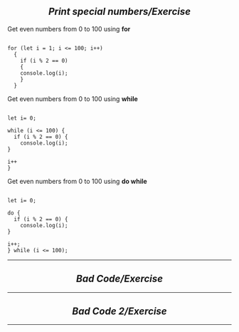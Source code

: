 *<center> <h2> Print special numbers/Exercise </h2> </center>*


Get even numbers from 0 to 100 using **for**

```assembly

for (let i = 1; i <= 100; i++) 
  {
    if (i % 2 == 0)
    { 
    console.log(i);
    }
  }
  ```

Get even numbers from 0 to 100 using **while**

```assembly

let i= 0;

while (i <= 100) {
  if (i % 2 == 0) {
    console.log(i);
}

i++
}
  ```

  Get even numbers from 0 to 100 using **do while**

```assembly

let i= 0;

do {
  if (i % 2 == 0) {
    console.log(i);
}

i++;
} while (i <= 100); 
  ```



---

*<center> <h2> Bad Code/Exercise </h2> </center>*

---

*<center> <h2> Bad Code 2/Exercise </h2> </center>*

---